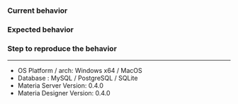 ### Current behavior

### Expected behavior

### Step to reproduce the behavior

---

* OS Platform / arch: Windows x64 / MacOS
* Database : MySQL / PostgreSQL / SQLite
* Materia Server Version: 0.4.0
* Materia Designer Version: 0.4.0
